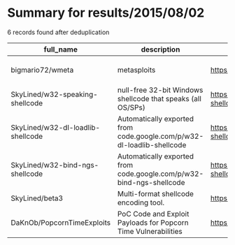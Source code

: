 
# Summary for results/2015/08/02
    
6 records found after deduplication

| full_name | description | html_url | matched_list | matched_count | pushed_at | size | stargazers_count | language | forks_count | vul_ids |
|-----------------------------------|------------------------------------------------------------------------|------------------------------------------------------|----------------------------------|-----------------|---------------------------|--------|--------------------|------------|---------------|-----------|
| bigmario72/wmeta | metasploits | https://github.com/bigmario72/wmeta | ['metasploit module OR payload'] | 1 | 2015-08-02 16:15:49+00:00 | 0 | 0 | nan | 0 | [] |
| SkyLined/w32-speaking-shellcode | null-free 32-bit Windows shellcode that speaks (all OS/SPs) | https://github.com/SkyLined/w32-speaking-shellcode | ['shellcode'] | 1 | 2015-08-02 21:19:06+00:00 | 516 | 4 | Python | 3 | [] |
| SkyLined/w32-dl-loadlib-shellcode | Automatically exported from code.google.com/p/w32-dl-loadlib-shellcode | https://github.com/SkyLined/w32-dl-loadlib-shellcode | ['shellcode'] | 1 | 2015-08-02 21:28:18+00:00 | 304 | 0 | Python | 5 | [] |
| SkyLined/w32-bind-ngs-shellcode | Automatically exported from code.google.com/p/w32-bind-ngs-shellcode | https://github.com/SkyLined/w32-bind-ngs-shellcode | ['shellcode'] | 1 | 2015-08-02 21:31:04+00:00 | 148 | 1 | Assembly | 3 | [] |
| SkyLined/beta3 | Multi-format shellcode encoding tool. | https://github.com/SkyLined/beta3 | ['shellcode'] | 1 | 2015-08-02 21:36:51+00:00 | 200 | 2 | Python | 3 | [] |
| DaKnOb/PopcornTimeExploits | PoC Code and Exploit Payloads for Popcorn Time Vulnerabilities | https://github.com/DaKnOb/PopcornTimeExploits | ['exploit', 'vulnerability poc'] | 2 | 2015-08-02 22:25:34+00:00 | 172 | 2 | JavaScript | 1 | [] |
